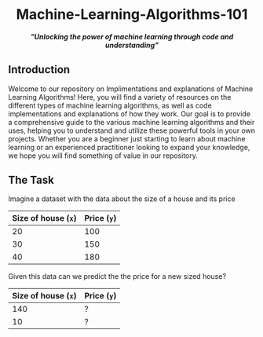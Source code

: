 <h1 align="center"> Machine-Learning-Algorithms-101 </h1>
<i><h5 align="center">"Unlocking the power of machine learning through code and understanding"<h5></i>

## Introduction
Welcome to our repository on Implimentations and explanations of Machine Learning Algorithms! Here, you will find a variety of resources on the different types of machine learning algorithms, as well as code implementations and explanations of how they work. Our goal is to provide a comprehensive guide to the various machine learning algorithms and their uses, helping you to understand and utilize these powerful tools in your own projects. Whether you are a beginner just starting to learn about machine learning or an experienced practitioner looking to expand your knowledge, we hope you will find something of value in our repository.

## The Task

Imagine a dataset with the data about the size of a house and its price 


| Size of house (`x`) | Price (`y`) |
| ------------------- | ----------- |
| 20                  | 100         |
| 30                  | 150         |
| 40                  | 180         |

Given this data can we predict the the price for a new sized house?

| Size of house (`x`) | Price (`y`) |
| ------------------- | ----------- |
| 140                 | ?           |
| 10                  | ?           |